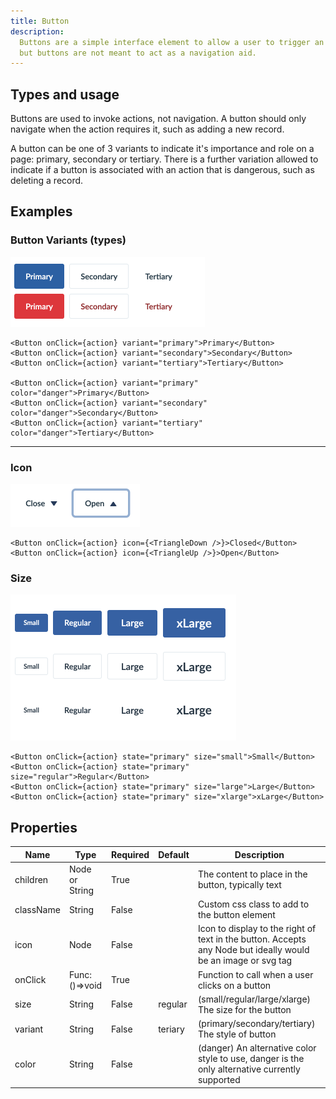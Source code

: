 ```yaml
---
title: Button
description:
  Buttons are a simple interface element to allow a user to trigger an action,
  but buttons are not meant to act as a navigation aid.
---
```


## Types and usage

Buttons are used to invoke actions, not navigation. A button should only navigate when the action requires it,
such as adding a new record.

A button can be one of 3 variants to indicate it's importance and role on a page: primary, secondary or tertiary. There
is a further variation allowed to indicate if a button is associated with an action that is dangerous, such as deleting
a record.

## Examples

### Button Variants (types)

<img src="images/button-variants.png" width="311" />

```
<Button onClick={action} variant="primary">Primary</Button>
<Button onClick={action} variant="secondary">Secondary</Button>
<Button onClick={action} variant="tertiary">Tertiary</Button>

<Button onClick={action} variant="primary" color="danger">Primary</Button>
<Button onClick={action} variant="secondary" color="danger">Secondary</Button>
<Button onClick={action} variant="tertiary" color="danger">Tertiary</Button>
```

<hr/>

### Icon 

<img src="images/button-icon.png" width="207" />

```
<Button onClick={action} icon={<TriangleDown />}>Closed</Button>
<Button onClick={action} icon={<TriangleUp />}>Open</Button>
```

### Size 

<img src="images/button-size.png" width="361" />

```
<Button onClick={action} state="primary" size="small">Small</Button>
<Button onClick={action} state="primary" size="regular">Regular</Button>
<Button onClick={action} state="primary" size="large">Large</Button>
<Button onClick={action} state="primary" size="xlarge">xLarge</Button>
```

## Properties

| Name      | Type           | Required | Default | Description                                                                                   
| --------- | -------------- | -------- | ------- | -----------
| children  | Node or String | True     |         | The content to place in the button, typically text   
| className | String         | False    |         | Custom css class to add to the button element
| icon      | Node           | False    |         | Icon to display to the right of text in the button. Accepts any Node but ideally would be an image or svg tag                       
| onClick   | Func: ()=>void | True     |         | Function to call when a user clicks on a button
| size      | String         | False    | regular | (small/regular/large/xlarge) The size for the button
| variant   | String         | False    | teriary | (primary/secondary/tertiary) The style of button
| color     | String         | False    |         | (danger) An alternative color style to use, danger is the only alternative currently supported                                                                                       


